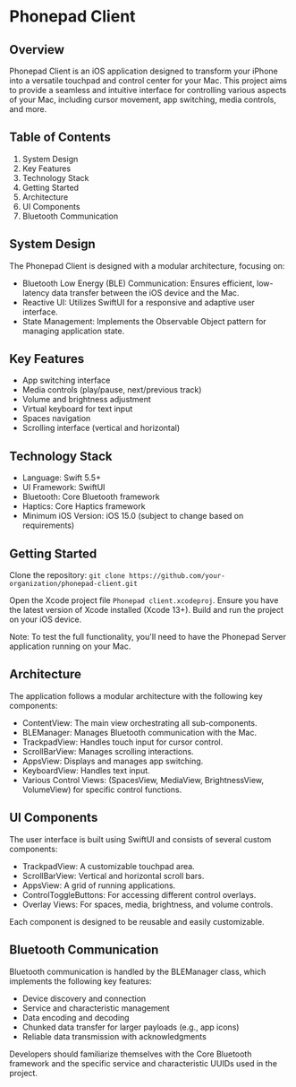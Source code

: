 # Phonepad Client
## Overview
Phonepad Client is an iOS application designed to transform your iPhone into a versatile touchpad and control center for your Mac. This project aims to provide a seamless and intuitive interface for controlling various aspects of your Mac, including cursor movement, app switching, media controls, and more.

## Table of Contents

1. System Design
2. Key Features
3. Technology Stack
4. Getting Started
5. Architecture
6. UI Components
7. Bluetooth Communication

## System Design
The Phonepad Client is designed with a modular architecture, focusing on:

- Bluetooth Low Energy (BLE) Communication: Ensures efficient, low-latency data transfer between the iOS device and the Mac.
- Reactive UI: Utilizes SwiftUI for a responsive and adaptive user interface.
- State Management: Implements the Observable Object pattern for managing application state.

## Key Features

- App switching interface
- Media controls (play/pause, next/previous track)
- Volume and brightness adjustment
- Virtual keyboard for text input
- Spaces navigation
- Scrolling interface (vertical and horizontal)

## Technology Stack

- Language: Swift 5.5+
- UI Framework: SwiftUI
- Bluetooth: Core Bluetooth framework
- Haptics: Core Haptics framework
- Minimum iOS Version: iOS 15.0 (subject to change based on requirements)

## Getting Started

Clone the repository:
`git clone https://github.com/your-organization/phonepad-client.git`

Open the Xcode project file `Phonepad client.xcodeproj`.
Ensure you have the latest version of Xcode installed (Xcode 13+).
Build and run the project on your iOS device.

Note: To test the full functionality, you'll need to have the Phonepad Server application running on your Mac.

## Architecture
The application follows a modular architecture with the following key components:

- ContentView: The main view orchestrating all sub-components.
- BLEManager: Manages Bluetooth communication with the Mac.
- TrackpadView: Handles touch input for cursor control.
- ScrollBarView: Manages scrolling interactions.
- AppsView: Displays and manages app switching.
- KeyboardView: Handles text input.
- Various Control Views: (SpacesView, MediaView, BrightnessView, VolumeView) for specific control functions.

## UI Components
The user interface is built using SwiftUI and consists of several custom components:

- TrackpadView: A customizable touchpad area.
- ScrollBarView: Vertical and horizontal scroll bars.
- AppsView: A grid of running applications.
- ControlToggleButtons: For accessing different control overlays.
- Overlay Views: For spaces, media, brightness, and volume controls.

Each component is designed to be reusable and easily customizable.

## Bluetooth Communication
Bluetooth communication is handled by the BLEManager class, which implements the following key features:

- Device discovery and connection
- Service and characteristic management
- Data encoding and decoding
- Chunked data transfer for larger payloads (e.g., app icons)
- Reliable data transmission with acknowledgments

Developers should familiarize themselves with the Core Bluetooth framework and the specific service and characteristic UUIDs used in the project.
